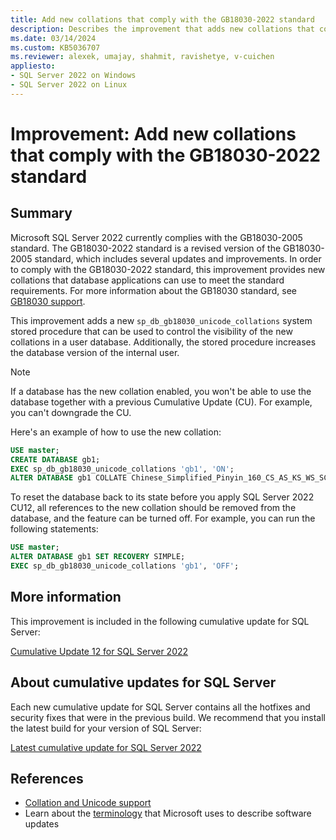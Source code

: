 ```yaml
---
title: Add new collations that comply with the GB18030-2022 standard
description: Describes the improvement that adds new collations that comply with the GB18030-2022 standard.
ms.date: 03/14/2024
ms.custom: KB5036707
ms.reviewer: alexek, umajay, shahmit, ravishetye, v-cuichen
appliesto:
- SQL Server 2022 on Windows
- SQL Server 2022 on Linux
---
```

# Improvement: Add new collations that comply with the GB18030-2022 standard

## Summary

Microsoft SQL Server 2022 currently complies with the GB18030-2005 standard. The GB18030-2022 standard is a revised version of the GB18030-2005 standard, which includes several updates and improvements. In order to comply with the GB18030-2022 standard, this improvement provides new collations that database applications can use to meet the standard requirements. For more information about the GB18030 standard, see [GB18030 support](/sql/relational-databases/collations/collation-and-unicode-support#GB18030).

This improvement adds a new `sp_db_gb18030_unicode_collations` system stored procedure that can be used to control the visibility of the new collations in a user database. Additionally, the stored procedure increases the database version of the internal user.

> [!NOTE]
> If a database has the new collation enabled, you won't be able to use the database together with a previous Cumulative Update (CU). For example, you can't downgrade the CU.

Here's an example of how to use the new collation:

```sql
USE master;
CREATE DATABASE gb1;
EXEC sp_db_gb18030_unicode_collations 'gb1', 'ON';
ALTER DATABASE gb1 COLLATE Chinese_Simplified_Pinyin_160_CS_AS_KS_WS_SC_UTF8;
```

To reset the database back to its state before you apply SQL Server 2022 CU12, all references to the new collation should be removed from the database, and the feature can be turned off. For example, you can run the following statements:

```sql
USE master;
ALTER DATABASE gb1 SET RECOVERY SIMPLE;
EXEC sp_db_gb18030_unicode_collations 'gb1', 'OFF';
```

## More information

This improvement is included in the following cumulative update for SQL Server:

[Cumulative Update 12 for SQL Server 2022](cumulativeupdate12.md)

## About cumulative updates for SQL Server

Each new cumulative update for SQL Server contains all the hotfixes and security fixes that were in the previous build. We recommend that you install the latest build for your version of SQL Server:

[Latest cumulative update for SQL Server 2022](build-versions.md)

## References

- [Collation and Unicode support](/sql/relational-databases/collations/collation-and-unicode-support)
- Learn about the [terminology](../../../windows-client/deployment/standard-terminology-software-updates.md) that Microsoft uses to describe software updates
